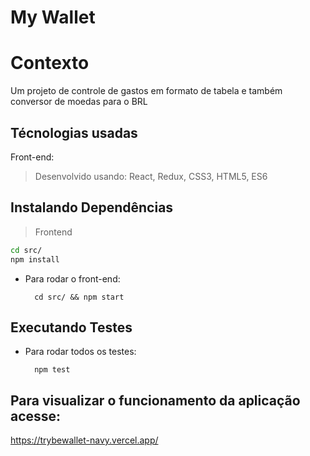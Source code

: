 # My Wallet

# Contexto
Um projeto de controle de gastos em formato de tabela e também conversor de moedas para o BRL

## Técnologias usadas

Front-end:
> Desenvolvido usando: React, Redux, CSS3, HTML5, ES6


## Instalando Dependências

> Frontend
```bash
cd src/
npm install
```

* Para rodar o front-end:

  ```
    cd src/ && npm start
  ```

## Executando Testes

* Para rodar todos os testes:

  ```
    npm test
  ```
## Para visualizar o funcionamento da aplicação acesse:

https://trybewallet-navy.vercel.app/
